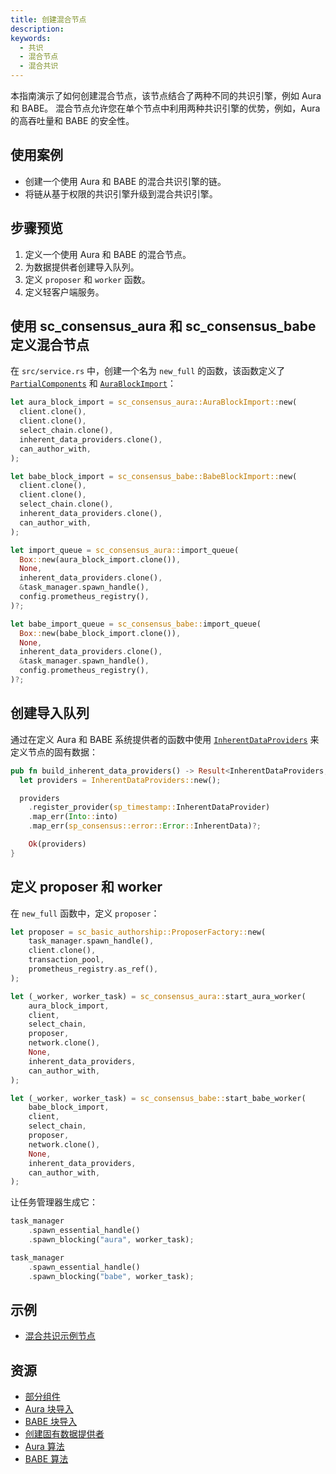 ```yaml
---
title: 创建混合节点
description: 
keywords:
  - 共识
  - 混合节点
  - 混合共识
---
```


本指南演示了如何创建混合节点，该节点结合了两种不同的共识引擎，例如 Aura 和 BABE。
混合节点允许您在单个节点中利用两种共识引擎的优势，例如，Aura 的高吞吐量和 BABE 的安全性。

## 使用案例

- 创建一个使用 Aura 和 BABE 的混合共识引擎的链。
- 将链从基于权限的共识引擎升级到混合共识引擎。

## 步骤预览

1. 定义一个使用 Aura 和 BABE 的混合节点。
1. 为数据提供者创建导入队列。
1. 定义 `proposer` 和 `worker` 函数。
1. 定义轻客户端服务。

## 使用 sc_consensus_aura 和 sc_consensus_babe 定义混合节点

在 `src/service.rs` 中，创建一个名为 `new_full` 的函数，该函数定义了 [`PartialComponents`](https://paritytech.github.io/substrate/master/sc_service/struct.PartialComponents.html) 和 [`AuraBlockImport`](https://paritytech.github.io/substrate/master/sc_consensus_aura/struct.AuraBlockImport.html)：

```rust
let aura_block_import = sc_consensus_aura::AuraBlockImport::new(
  client.clone(),
  client.clone(),
  select_chain.clone(),
  inherent_data_providers.clone(),
  can_author_with,
);

let babe_block_import = sc_consensus_babe::BabeBlockImport::new(
  client.clone(),
  client.clone(),
  select_chain.clone(),
  inherent_data_providers.clone(),
  can_author_with,
);

let import_queue = sc_consensus_aura::import_queue(
  Box::new(aura_block_import.clone()),
  None,
  inherent_data_providers.clone(),
  &task_manager.spawn_handle(),
  config.prometheus_registry(),
)?;

let babe_import_queue = sc_consensus_babe::import_queue(
  Box::new(babe_block_import.clone()),
  None,
  inherent_data_providers.clone(),
  &task_manager.spawn_handle(),
  config.prometheus_registry(),
)?;
```

## 创建导入队列

通过在定义 Aura 和 BABE 系统提供者的函数中使用 [`InherentDataProviders`](https://paritytech.github.io/substrate/master/sc_consensus_aura/struct.InherentDataProvider.html) 来定义节点的固有数据：

```rust
pub fn build_inherent_data_providers() -> Result<InherentDataProviders, ServiceError> {
  let providers = InherentDataProviders::new();

  providers
    .register_provider(sp_timestamp::InherentDataProvider)
    .map_err(Into::into)
    .map_err(sp_consensus::error::Error::InherentData)?;

    Ok(providers)
}
```

## 定义 proposer 和 worker

在 `new_full` 函数中，定义 `proposer`：

```rust
let proposer = sc_basic_authorship::ProposerFactory::new(
    task_manager.spawn_handle(),
    client.clone(),
    transaction_pool,
    prometheus_registry.as_ref(),
);

let (_worker, worker_task) = sc_consensus_aura::start_aura_worker(
    aura_block_import,
    client,
    select_chain,
    proposer,
    network.clone(),
    None,
    inherent_data_providers,
    can_author_with,
);

let (_worker, worker_task) = sc_consensus_babe::start_babe_worker(
    babe_block_import,
    client,
    select_chain,
    proposer,
    network.clone(),
    None,
    inherent_data_providers,
    can_author_with,
);
```

让任务管理器生成它：

```rust
task_manager
    .spawn_essential_handle()
    .spawn_blocking("aura", worker_task);

task_manager
    .spawn_essential_handle()
    .spawn_blocking("babe", worker_task);
```

## 示例

- [混合共识示例节点](https://github.com/substrate-developer-hub/substrate-how-to-guides/tree/main/example-code/consensus-nodes/hybrid)

## 资源

- [部分组件](https://paritytech.github.io/substrate/master/sc_service/struct.PartialComponents.html)
- [Aura 块导入](https://paritytech.github.io/substrate/master/sc_consensus_aura/struct.AuraBlockImport.html)
- [BABE 块导入](https://paritytech.github.io/substrate/master/sc_consensus_babe/struct.BabeBlockImport.html)
- [创建固有数据提供者](https://paritytech.github.io/substrate/master/sp_inherents/trait.CreateInherentDataProviders.html)
- [Aura 算法](https://paritytech.github.io/substrate/master/sc_consensus_aura/trait.AuraAlgorithm.html)
- [BABE 算法](https://paritytech.github.io/substrate/master/sc_consensus_babe/trait.BabeAlgorithm.html)
